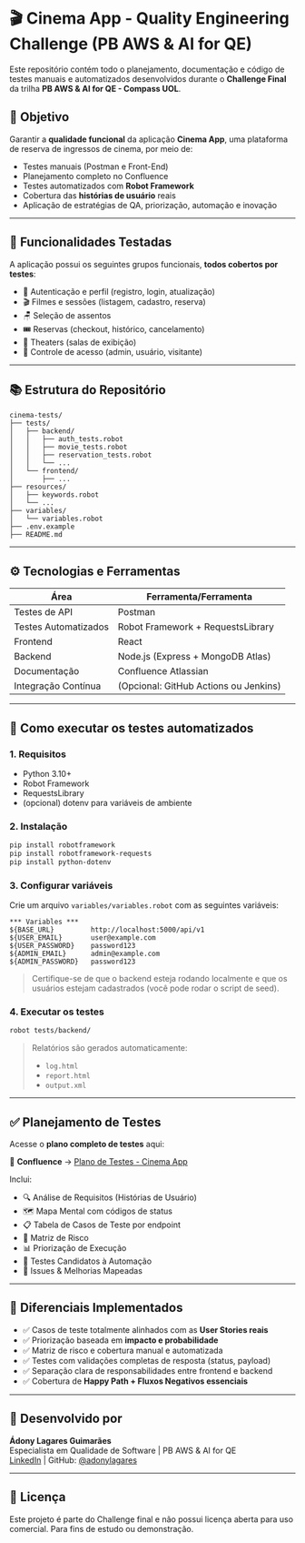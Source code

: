 
# 🎬 Cinema App - Quality Engineering Challenge (PB AWS & AI for QE)

Este repositório contém todo o planejamento, documentação e código de testes manuais e automatizados desenvolvidos durante o **Challenge Final** da trilha **PB AWS & AI for QE - Compass UOL**.

## 🧪 Objetivo

Garantir a **qualidade funcional** da aplicação **Cinema App**, uma plataforma de reserva de ingressos de cinema, por meio de:

- Testes manuais (Postman e Front-End)
- Planejamento completo no Confluence
- Testes automatizados com **Robot Framework**
- Cobertura das **histórias de usuário** reais
- Aplicação de estratégias de QA, priorização, automação e inovação

---

## 🧠 Funcionalidades Testadas

A aplicação possui os seguintes grupos funcionais, **todos cobertos por testes**:

- 🧑 Autenticação e perfil (registro, login, atualização)
- 🎬 Filmes e sessões (listagem, cadastro, reserva)
- 🪑 Seleção de assentos
- 🎟️ Reservas (checkout, histórico, cancelamento)
- 🏢 Theaters (salas de exibição)
- 🔐 Controle de acesso (admin, usuário, visitante)

---

## 📚 Estrutura do Repositório

```
cinema-tests/
├── tests/
│   ├── backend/
│   │   ├── auth_tests.robot
│   │   ├── movie_tests.robot
│   │   ├── reservation_tests.robot
│   │   └── ...
│   └── frontend/
│       ├── ...
├── resources/
│   ├── keywords.robot
│   └── ...
├── variables/
│   └── variables.robot
├── .env.example
├── README.md
```

---

## ⚙️ Tecnologias e Ferramentas

| Área                  | Ferramenta/Ferramenta     |
|-----------------------|---------------------------|
| Testes de API         | Postman                   |
| Testes Automatizados  | Robot Framework + RequestsLibrary |
| Frontend              | React                     |
| Backend               | Node.js (Express + MongoDB Atlas) |
| Documentação          | Confluence Atlassian      |
| Integração Contínua   | (Opcional: GitHub Actions ou Jenkins) |

---

## 🚀 Como executar os testes automatizados

### 1. Requisitos

- Python 3.10+
- Robot Framework
- RequestsLibrary
- (opcional) dotenv para variáveis de ambiente

### 2. Instalação

```bash
pip install robotframework
pip install robotframework-requests
pip install python-dotenv
```

### 3. Configurar variáveis

Crie um arquivo `variables/variables.robot` com as seguintes variáveis:

```robot
*** Variables ***
${BASE_URL}         http://localhost:5000/api/v1
${USER_EMAIL}       user@example.com
${USER_PASSWORD}    password123
${ADMIN_EMAIL}      admin@example.com
${ADMIN_PASSWORD}   password123
```

> Certifique-se de que o backend esteja rodando localmente e que os usuários estejam cadastrados (você pode rodar o script de seed).

### 4. Executar os testes

```bash
robot tests/backend/
```

> Relatórios são gerados automaticamente:
> - `log.html`
> - `report.html`
> - `output.xml`

---

## ✅ Planejamento de Testes

Acesse o **plano completo de testes** aqui:

📄 **Confluence** → [Plano de Testes - Cinema App](https://adonyhibari48.atlassian.net/wiki/spaces/PDT/pages/22839401)

Inclui:

- 🔍 Análise de Requisitos (Histórias de Usuário)
- 🗺️ Mapa Mental com códigos de status
- 📋 Tabela de Casos de Teste por endpoint
- 🧩 Matriz de Risco
- 📊 Priorização de Execução
- 🤖 Testes Candidatos à Automação
- 🐞 Issues & Melhorias Mapeadas

---

## 🧠 Diferenciais Implementados

- ✅ Casos de teste totalmente alinhados com as **User Stories reais**
- ✅ Priorização baseada em **impacto e probabilidade**
- ✅ Matriz de risco e cobertura manual e automatizada
- ✅ Testes com validações completas de resposta (status, payload)
- ✅ Separação clara de responsabilidades entre frontend e backend
- ✅ Cobertura de **Happy Path + Fluxos Negativos essenciais**

---

## 👤 Desenvolvido por

**Ádony Lagares Guimarães**  
Especialista em Qualidade de Software | PB AWS & AI for QE  
[LinkedIn](https://www.linkedin.com/in/adonylagares) | GitHub: [@adonylagares](https://github.com/adonylagares)

---

## 📄 Licença

Este projeto é parte do Challenge final e não possui licença aberta para uso comercial. Para fins de estudo ou demonstração.
